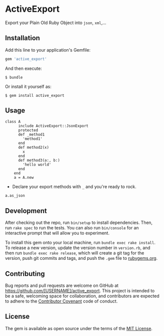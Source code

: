 # ActiveExport

Export your Plain Old Ruby Object into `json`, `xml`,...



## Installation

Add this line to your application's Gemfile:

```ruby
gem 'active_export'
```

And then execute:

    $ bundle

Or install it yourself as:

    $ gem install active_export

## Usage

```
class A
      include ActiveExport::JsonExport
      protected
      def _method1
        'method1'
      end
      def method2(x)
        x
      end
      def method3(a:, b:)
        'hello world'
      end
    end
    a = A.new
```


- Declare your export methods with `_` and you're ready to rock.

```
a.as_json 
```

## Development

After checking out the repo, run `bin/setup` to install dependencies. Then, run `rake spec` to run the tests. You can also run `bin/console` for an interactive prompt that will allow you to experiment.

To install this gem onto your local machine, run `bundle exec rake install`. To release a new version, update the version number in `version.rb`, and then run `bundle exec rake release`, which will create a git tag for the version, push git commits and tags, and push the `.gem` file to [rubygems.org](https://rubygems.org).

## Contributing

Bug reports and pull requests are welcome on GitHub at https://github.com/[USERNAME]/active_export. This project is intended to be a safe, welcoming space for collaboration, and contributors are expected to adhere to the [Contributor Covenant](http://contributor-covenant.org) code of conduct.


## License

The gem is available as open source under the terms of the [MIT License](http://opensource.org/licenses/MIT).

